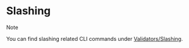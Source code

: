 # Slashing

Note

You can find slashing related CLI commands under [Validators/Slashing](https://docs.scrt.network/cli/join-validator-mainnet.html#Slashing).
